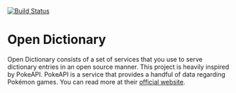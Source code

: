 [![Build Status](https://travis-ci.org/niktekusho/open-dictionary.svg?branch=master)](https://travis-ci.org/niktekusho/open-dictionary)

# Open Dictionary

Open Dictionary consists of a set of services that you use to serve dictionary entries in an open source manner.
This project is heavily inspired by PokeAPI. PokeAPI is a service that provides a handful of data regarding Pokémon games. You can read more at their [official website](https://pokeapi.co).

